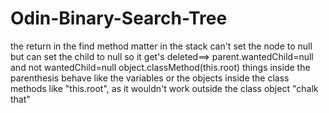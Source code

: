 # Odin-Binary-Search-Tree


the return in the find method matter in the stack 
can't set the node to null but can set the child to null so it get's deleted==> parent.wantedChild=null and not wantedChild=null
object.classMethod(this.root) things inside the parenthesis behave like the variables or the objects inside the class methods like "this.root", as it wouldn't work outside the class object "chalk that"
